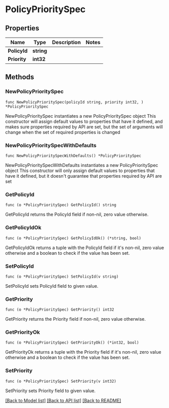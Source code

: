 # PolicyPrioritySpec

## Properties

Name | Type | Description | Notes
------------ | ------------- | ------------- | -------------
**PolicyId** | **string** |  | 
**Priority** | **int32** |  | 

## Methods

### NewPolicyPrioritySpec

`func NewPolicyPrioritySpec(policyId string, priority int32, ) *PolicyPrioritySpec`

NewPolicyPrioritySpec instantiates a new PolicyPrioritySpec object
This constructor will assign default values to properties that have it defined,
and makes sure properties required by API are set, but the set of arguments
will change when the set of required properties is changed

### NewPolicyPrioritySpecWithDefaults

`func NewPolicyPrioritySpecWithDefaults() *PolicyPrioritySpec`

NewPolicyPrioritySpecWithDefaults instantiates a new PolicyPrioritySpec object
This constructor will only assign default values to properties that have it defined,
but it doesn't guarantee that properties required by API are set

### GetPolicyId

`func (o *PolicyPrioritySpec) GetPolicyId() string`

GetPolicyId returns the PolicyId field if non-nil, zero value otherwise.

### GetPolicyIdOk

`func (o *PolicyPrioritySpec) GetPolicyIdOk() (*string, bool)`

GetPolicyIdOk returns a tuple with the PolicyId field if it's non-nil, zero value otherwise
and a boolean to check if the value has been set.

### SetPolicyId

`func (o *PolicyPrioritySpec) SetPolicyId(v string)`

SetPolicyId sets PolicyId field to given value.


### GetPriority

`func (o *PolicyPrioritySpec) GetPriority() int32`

GetPriority returns the Priority field if non-nil, zero value otherwise.

### GetPriorityOk

`func (o *PolicyPrioritySpec) GetPriorityOk() (*int32, bool)`

GetPriorityOk returns a tuple with the Priority field if it's non-nil, zero value otherwise
and a boolean to check if the value has been set.

### SetPriority

`func (o *PolicyPrioritySpec) SetPriority(v int32)`

SetPriority sets Priority field to given value.



[[Back to Model list]](../README.md#documentation-for-models) [[Back to API list]](../README.md#documentation-for-api-endpoints) [[Back to README]](../README.md)


